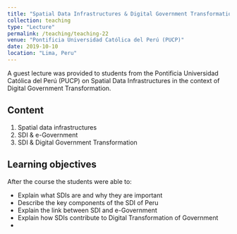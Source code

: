 ```yaml
---
title: "Spatial Data Infrastructures & Digital Government Transformation"
collection: teaching
type: "Lecture"
permalink: /teaching/teaching-22
venue: "Pontificia Universidad Católica del Perú (PUCP)"
date: 2019-10-10
location: "Lima, Peru"
---
```


A guest lecture was provided to students from the Pontificia Universidad Católica del Perú (PUCP) on Spatial Data Infrastructures in the context of Digital Government Transformation. 

## Content
1. Spatial data infrastructures
2. SDI & e-Government
3. SDI & Digital Government Transformation

## Learning objectives
After the course the students were able to:
* Explain what SDIs are and why they are important
* Describe the key components of the SDI of Peru
* Explain the link between SDI and e-Government
* Explain how SDIs contribute to Digital Transformation of Government
* 
